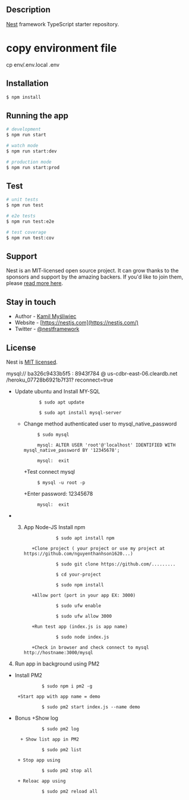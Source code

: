 ## Description

[Nest](https://github.com/nestjs/nest) framework TypeScript starter repository.

# copy environment file

cp env/.env.local .env

## Installation

```bash
$ npm install
```

## Running the app

```bash
# development
$ npm run start

# watch mode
$ npm run start:dev

# production mode
$ npm run start:prod
```

## Test

```bash
# unit tests
$ npm run test

# e2e tests
$ npm run test:e2e

# test coverage
$ npm run test:cov
```

## Support

Nest is an MIT-licensed open source project. It can grow thanks to the sponsors and support by the amazing backers. If you'd like to join them, please [read more here](https://docs.nestjs.com/support).

## Stay in touch

- Author - [Kamil Myśliwiec](https://kamilmysliwiec.com)
- Website - [https://nestjs.com](https://nestjs.com/)
- Twitter - [@nestframework](https://twitter.com/nestframework)

## License

Nest is [MIT licensed](LICENSE).

mysql://
ba326c9433b5f5
:
8943f784
@
us-cdbr-east-06.cleardb.net
/heroku_07728b6921b7f31?
reconnect=true

- Update ubuntu and Install MY-SQL

               $ sudo apt update

               $ sudo apt install mysql-server

  - Change method authenticated user to mysql_native_password

             $ sudo mysql

             mysql: ALTER USER 'root'@'localhost' IDENTIFIED WITH mysql_native_password BY '12345678';

             mysql:  exit

    +Test connect mysql

             $ mysql -u root -p

    +Enter password: 12345678

             mysql:  exit

* 3.  App Node-JS
      Install npm

                      $ sudo apt install npm

             +Clone project ( your project or use my project at https://github.com/nguyenthanhson1620...)

                      $ sudo git clone https://github.com/.........

                      $ cd your-project

                      $ sudo npm install

             +Allow port (port in your app EX: 3000)

                      $ sudo ufw enable

                      $ sudo ufw allow 3000

             +Run test app (index.js is app name)

                      $ sudo node index.js

             +Check in browser and check connect to mysql http://hostname:3000/mysql

4. Run app in background using PM2

- Install PM2

                $ sudo npm i pm2 -g

       +Start app with app name = demo

                $ sudo pm2 start index.js --name demo

- Bonus
  +Show log

                $ sudo pm2 log

        + Show list app in PM2

                $ sudo pm2 list

       + Stop app using

                $ sudo pm2 stop all

       + Reloac app using

                $ sudo pm2 reload all
